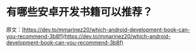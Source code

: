 # 有哪些安卓开发书籍可以推荐？

原文：[https://dev.to/mmarinez20/which-android-development-book-can-you-recommend-3b8f](https://dev.to/mmarinez20/which-android-development-book-can-you-recommend-3b8f)